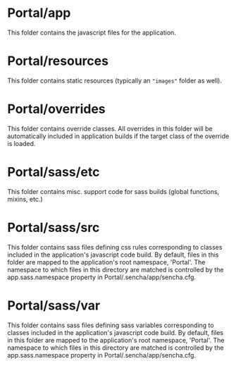 # Portal/app

This folder contains the javascript files for the application.

# Portal/resources

This folder contains static resources (typically an `"images"` folder as well).

# Portal/overrides

This folder contains override classes. All overrides in this folder will be 
automatically included in application builds if the target class of the override
is loaded.

# Portal/sass/etc

This folder contains misc. support code for sass builds (global functions, 
mixins, etc.)

# Portal/sass/src

This folder contains sass files defining css rules corresponding to classes
included in the application's javascript code build.  By default, files in this 
folder are mapped to the application's root namespace, 'Portal'. The
namespace to which files in this directory are matched is controlled by the
app.sass.namespace property in Portal/.sencha/app/sencha.cfg. 

# Portal/sass/var

This folder contains sass files defining sass variables corresponding to classes
included in the application's javascript code build.  By default, files in this 
folder are mapped to the application's root namespace, 'Portal'. The
namespace to which files in this directory are matched is controlled by the
app.sass.namespace property in Portal/.sencha/app/sencha.cfg. 
